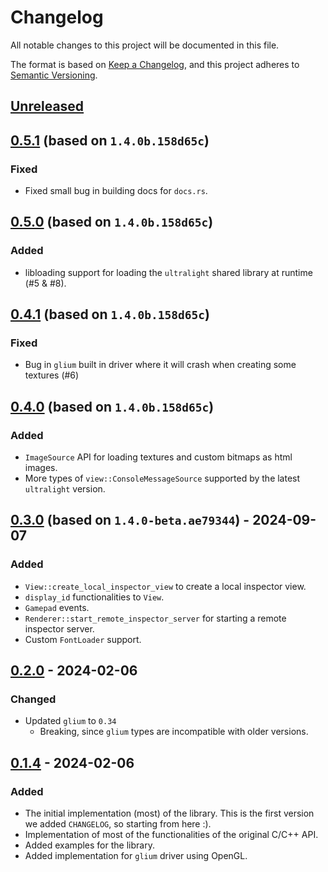 # Changelog

All notable changes to this project will be documented in this file.

The format is based on [Keep a Changelog](https://keepachangelog.com/en/1.1.0/),
and this project adheres to [Semantic Versioning](https://semver.org/spec/v2.0.0.html).

## [Unreleased]

## [0.5.1] (based on `1.4.0b.158d65c`)
### Fixed
- Fixed small bug in building docs for `docs.rs`.

## [0.5.0] (based on `1.4.0b.158d65c`)
### Added
- libloading support for loading the `ultralight` shared library at runtime (#5 & #8).

## [0.4.1] (based on `1.4.0b.158d65c`)
### Fixed
- Bug in `glium` built in driver where it will crash when creating some textures (#6)

## [0.4.0] (based on `1.4.0b.158d65c`)
### Added
- `ImageSource` API for loading textures and custom bitmaps as html images.
- More types of `view::ConsoleMessageSource` supported by the latest `ultralight` version.

## [0.3.0] (based on `1.4.0-beta.ae79344`) - 2024-09-07
### Added
- `View::create_local_inspector_view` to create a local inspector view.
- `display_id` functionalities to `View`.
- `Gamepad` events.
- `Renderer::start_remote_inspector_server` for starting a remote inspector server.
- Custom `FontLoader` support.


## [0.2.0] - 2024-02-06
### Changed
- Updated `glium` to `0.34`
    - Breaking, since `glium` types are incompatible with older versions.

## [0.1.4] - 2024-02-06

### Added
- The initial implementation (most) of the library. This is the first version we added `CHANGELOG`, so starting from here :).
- Implementation of most of the functionalities of the original C/C++ API.
- Added examples for the library.
- Added implementation for `glium` driver using OpenGL.

[unreleased]: https://github.com/Amjad50/ul-next/compare/v0.5.1...HEAD
[0.5.1]: https://github.com/Amjad50/ul-next/compare/v0.5.0...v0.5.1
[0.5.0]: https://github.com/Amjad50/ul-next/compare/v0.4.1...v0.5.0
[0.4.1]: https://github.com/Amjad50/ul-next/compare/v0.4.0...v0.4.1
[0.4.0]: https://github.com/Amjad50/ul-next/compare/v0.3.0...v0.4.0
[0.3.0]: https://github.com/Amjad50/ul-next/compare/v0.2.0...v0.3.0
[0.2.0]: https://github.com/Amjad50/ul-next/compare/v0.1.4...v0.2.0
[0.1.4]: https://github.com/Amjad50/ul-next/compare/f937902...v0.1.4
